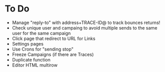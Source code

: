 # To Do

-   Manage "reply-to" with address+TRACE-ID@ to track bounces returns!
-   Check unique user and campaing to avoid multiple sends to the same user for the same campaign
-   Click page that redirect to URL for Links
-   Settings pages
-   Use Crons for "sending stop"
-   Freeze Campaigns (if there are Traces)
-   Duplicate function
-   Editor HTML multirow
